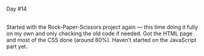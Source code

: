 Day #14<br></br>

Started with the Rock-Paper-Scissors project again — this time doing it fully on my own and only checking the old code if needed. 
Got the HTML page and most of the CSS done (around 60%). Haven’t started on the JavaScript part yet.
